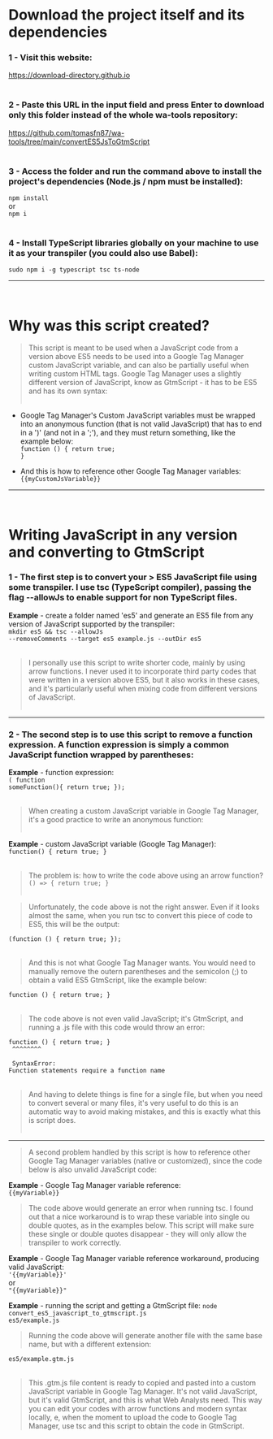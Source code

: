 <h1>Download the project itself and its dependencies</h1>

<h3>1 - Visit this website:</h3>
<a href='https://download-directory.github.io'>https://download-directory.github.io</a><br><br>

<h3>2 - Paste this URL in the input field and press Enter to download only this folder instead of the whole wa-tools repository:</h3>
<a href='https://github.com/tomasfn87/wa-tools/tree/main/convertES5JsToGtmScript'>https://github.com/tomasfn87/wa-tools/tree/main/convertES5JsToGtmScript</a><br><br>

<h3>3 - Access the folder and run the command above to install the project's dependencies (Node.js / npm must be installed):</h3>
<code>npm install</code><br>
or<br>
<code>npm i</code><br><br>

<h3>4 - Install TypeScript libraries globally on your machine to use it as your transpiler (you could also use Babel):</h3>
<code>sudo npm i -g typescript tsc ts-node</code><br>

---
<br><h1>Why was this script created?</h1>

> This script is meant to be used when a JavaScript code from a version above ES5 needs to be used into a Google Tag Manager custom JavaScript variable, and can also be partially useful when writing custom HTML tags. Google Tag Manager uses a slightly different version of JavaScript, know as GtmScript - it has to be ES5 and has its own syntax:<br><br>

* Google Tag Manager's Custom JavaScript variables must be wrapped into an anonymous function (that is not valid JavaScript) that has to end in a ')' (and not in a ';'), and they must return something, like the example below:<br>
<code>function () { return true; }</code>

* And this is how to reference other Google Tag Manager variables:<br>
<code>{{myCustomJsVariable}}</code>

---
<br><h1>Writing JavaScript in any version and converting to GtmScript</h1>

<h3>1 - The first step is to convert your > ES5 JavaScript file using some transpiler. I use tsc (TypeScript compiler), passing the flag --allowJs to enable support for non TypeScript files.</h3>

<strong>Example</strong> - create a folder named 'es5' and generate an ES5 file from any version of JavaScript supported by the transpiler:<br>
<code>mkdir es5 && tsc --allowJs --removeComments --target es5 example.js --outDir es5</code><br><br>

> I personally use this script to write shorter code, mainly by using arrow functions. I never used it to incorporate third party codes that were written in a version above ES5, but it also works in these cases, and it's particularly useful when mixing code from different versions of JavaScript.<br><br>
---
<h3>2 - The second step is to use this script to remove a function expression. A function expression is simply a common JavaScript function wrapped by parentheses:</h3>

 <strong>Example</strong> - function expression:<br>
<code>( function someFunction(){ return true; });</code><br><br>

> When creating a custom JavaScript variable in Google Tag Manager, it's a good practice to write an anonymous function:<br><br>

<strong>Example</strong> - custom JavaScript variable (Google Tag Manager):<br>
<code>function() { return true; }</code><br><br>

> The problem is: how to write the code above using an arrow function?<br>
<code>() => { return true; }</code></br><br>

> Unfortunately, the code above is not the right answer. Even if it looks almost the same, when you run tsc to convert this piece of code to ES5, this will be the output:<br>

<code>(function () { return true; });</code><br><br>

> And this is not what Google Tag Manager wants. You would need to manually remove the outern parentheses and the semicolon (;) to obtain a valid ES5 GtmScript, like the example below:

<code>function () { return true; }</code><br><br>

> The code above is not even valid JavaScript; it's GtmScript, and running a .js file with this code would throw an error:<br>

<code>function () { return true; }<br>
^^^^^^^^
<br><br>
SyntaxError: Function statements require a function name</code><br><br>

> And having to delete things is fine for a single file, but when you need to convert several or many files, it's very useful to do this is an automatic way to avoid making mistakes, and this is exactly what this is script does.<br><br>
---
> A second problem handled by this script is how to reference other Google Tag Manager variables (native or customized), since the code below is also unvalid JavaScript code:

<strong>Example</strong> - Google Tag Manager variable reference:<br>
<code>{{myVariable}}</code>

> The code above would generate an error when running tsc. I found out that a nice workaround is to wrap these variable into single ou double quotes, as in the examples below. This script will make sure these single or double quotes disappear - they will only allow the transpiler to work correctly.

<strong>Example</strong> - Google Tag Manager variable reference workaround, producing valid JavaScript:<br>
<code>'{{myVariable}}'</code><br>
or<br>
<code>"{{myVariable}}"</code><br>

<strong>Example</strong> - running the script and getting a GtmScript file:
<code>node convert_es5_javascript_to_gtmscript.js es5/example.js</code><br>

> Running the code above will generate another file with the same base name, but with a different extension:<br>

<code>es5/example.gtm.js</code><br><br>

> This .gtm.js file content is ready to copied and pasted into a custom JavaScript variable in Google Tag Manager. It's not valid JavaScript, but it's valid GtmScript, and this is what Web Analysts need. This way you can edit your codes with arrow functions and modern syntax locally, e, when the moment to upload the code to Google Tag Manager, use tsc and this script to obtain the code in GtmScript.<br>
